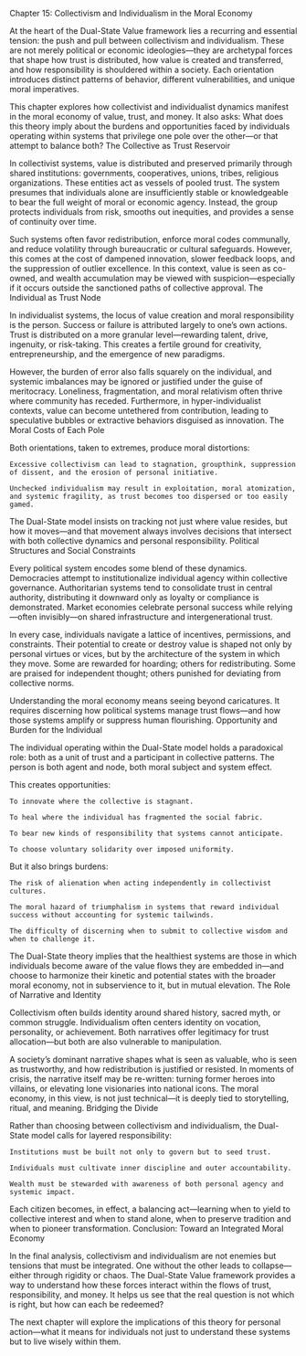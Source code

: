 Chapter 15: Collectivism and Individualism in the Moral Economy

At the heart of the Dual-State Value framework lies a recurring and essential tension: the push and pull between collectivism and individualism. These are not merely political or economic ideologies—they are archetypal forces that shape how trust is distributed, how value is created and transferred, and how responsibility is shouldered within a society. Each orientation introduces distinct patterns of behavior, different vulnerabilities, and unique moral imperatives.

This chapter explores how collectivist and individualist dynamics manifest in the moral economy of value, trust, and money. It also asks: What does this theory imply about the burdens and opportunities faced by individuals operating within systems that privilege one pole over the other—or that attempt to balance both?
The Collective as Trust Reservoir

In collectivist systems, value is distributed and preserved primarily through shared institutions: governments, cooperatives, unions, tribes, religious organizations. These entities act as vessels of pooled trust. The system presumes that individuals alone are insufficiently stable or knowledgeable to bear the full weight of moral or economic agency. Instead, the group protects individuals from risk, smooths out inequities, and provides a sense of continuity over time.

Such systems often favor redistribution, enforce moral codes communally, and reduce volatility through bureaucratic or cultural safeguards. However, this comes at the cost of dampened innovation, slower feedback loops, and the suppression of outlier excellence. In this context, value is seen as co-owned, and wealth accumulation may be viewed with suspicion—especially if it occurs outside the sanctioned paths of collective approval.
The Individual as Trust Node

In individualist systems, the locus of value creation and moral responsibility is the person. Success or failure is attributed largely to one’s own actions. Trust is distributed on a more granular level—rewarding talent, drive, ingenuity, or risk-taking. This creates a fertile ground for creativity, entrepreneurship, and the emergence of new paradigms.

However, the burden of error also falls squarely on the individual, and systemic imbalances may be ignored or justified under the guise of meritocracy. Loneliness, fragmentation, and moral relativism often thrive where community has receded. Furthermore, in hyper-individualist contexts, value can become untethered from contribution, leading to speculative bubbles or extractive behaviors disguised as innovation.
The Moral Costs of Each Pole

Both orientations, taken to extremes, produce moral distortions:

    Excessive collectivism can lead to stagnation, groupthink, suppression of dissent, and the erosion of personal initiative.

    Unchecked individualism may result in exploitation, moral atomization, and systemic fragility, as trust becomes too dispersed or too easily gamed.

The Dual-State model insists on tracking not just where value resides, but how it moves—and that movement always involves decisions that intersect with both collective dynamics and personal responsibility.
Political Structures and Social Constraints

Every political system encodes some blend of these dynamics. Democracies attempt to institutionalize individual agency within collective governance. Authoritarian systems tend to consolidate trust in central authority, distributing it downward only as loyalty or compliance is demonstrated. Market economies celebrate personal success while relying—often invisibly—on shared infrastructure and intergenerational trust.

In every case, individuals navigate a lattice of incentives, permissions, and constraints. Their potential to create or destroy value is shaped not only by personal virtues or vices, but by the architecture of the system in which they move. Some are rewarded for hoarding; others for redistributing. Some are praised for independent thought; others punished for deviating from collective norms.

Understanding the moral economy means seeing beyond caricatures. It requires discerning how political systems manage trust flows—and how those systems amplify or suppress human flourishing.
Opportunity and Burden for the Individual

The individual operating within the Dual-State model holds a paradoxical role: both as a unit of trust and a participant in collective patterns. The person is both agent and node, both moral subject and system effect.

This creates opportunities:

    To innovate where the collective is stagnant.

    To heal where the individual has fragmented the social fabric.

    To bear new kinds of responsibility that systems cannot anticipate.

    To choose voluntary solidarity over imposed uniformity.

But it also brings burdens:

    The risk of alienation when acting independently in collectivist cultures.

    The moral hazard of triumphalism in systems that reward individual success without accounting for systemic tailwinds.

    The difficulty of discerning when to submit to collective wisdom and when to challenge it.

The Dual-State theory implies that the healthiest systems are those in which individuals become aware of the value flows they are embedded in—and choose to harmonize their kinetic and potential states with the broader moral economy, not in subservience to it, but in mutual elevation.
The Role of Narrative and Identity

Collectivism often builds identity around shared history, sacred myth, or common struggle. Individualism often centers identity on vocation, personality, or achievement. Both narratives offer legitimacy for trust allocation—but both are also vulnerable to manipulation.

A society’s dominant narrative shapes what is seen as valuable, who is seen as trustworthy, and how redistribution is justified or resisted. In moments of crisis, the narrative itself may be re-written: turning former heroes into villains, or elevating lone visionaries into national icons. The moral economy, in this view, is not just technical—it is deeply tied to storytelling, ritual, and meaning.
Bridging the Divide

Rather than choosing between collectivism and individualism, the Dual-State model calls for layered responsibility:

    Institutions must be built not only to govern but to seed trust.

    Individuals must cultivate inner discipline and outer accountability.

    Wealth must be stewarded with awareness of both personal agency and systemic impact.

Each citizen becomes, in effect, a balancing act—learning when to yield to collective interest and when to stand alone, when to preserve tradition and when to pioneer transformation.
Conclusion: Toward an Integrated Moral Economy

In the final analysis, collectivism and individualism are not enemies but tensions that must be integrated. One without the other leads to collapse—either through rigidity or chaos. The Dual-State Value framework provides a way to understand how these forces interact within the flows of trust, responsibility, and money. It helps us see that the real question is not which is right, but how can each be redeemed?

The next chapter will explore the implications of this theory for personal action—what it means for individuals not just to understand these systems but to live wisely within them.


